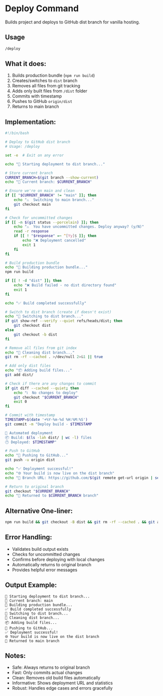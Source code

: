 # Deploy Command

Builds project and deploys to GitHub dist branch for vanilla hosting.

## Usage
```bash
/deploy
```

## What it does:
1. Builds production bundle (`npm run build`)
2. Creates/switches to `dist` branch
3. Removes all files from git tracking
4. Adds only built files from `/dist` folder
5. Commits with timestamp
6. Pushes to GitHub `origin/dist`
7. Returns to main branch

## Implementation:

```bash
#!/bin/bash

# Deploy to GitHub dist branch
# Usage: /deploy

set -e  # Exit on any error

echo "🚀 Starting deployment to dist branch..."

# Store current branch
CURRENT_BRANCH=$(git branch --show-current)
echo "📍 Current branch: $CURRENT_BRANCH"

# Ensure we're on main and clean
if [[ "$CURRENT_BRANCH" != "main" ]]; then
    echo "⚠️  Switching to main branch..."
    git checkout main
fi

# Check for uncommitted changes
if [[ -n $(git status --porcelain) ]]; then
    echo "⚠️  You have uncommitted changes. Deploy anyway? (y/N)"
    read -r response
    if [[ ! "$response" =~ ^[Yy]$ ]]; then
        echo "❌ Deployment cancelled"
        exit 1
    fi
fi

# Build production bundle
echo "🔨 Building production bundle..."
npm run build

if [[ ! -d "dist" ]]; then
    echo "❌ Build failed - no dist directory found"
    exit 1
fi

echo "✅ Build completed successfully"

# Switch to dist branch (create if doesn't exist)
echo "🌿 Switching to dist branch..."
if git show-ref --verify --quiet refs/heads/dist; then
    git checkout dist
else
    git checkout -b dist
fi

# Remove all files from git index
echo "🧹 Cleaning dist branch..."
git rm -rf --cached . >/dev/null 2>&1 || true

# Add only dist files
echo "📦 Adding build files..."
git add dist/

# Check if there are any changes to commit
if git diff --cached --quiet; then
    echo "ℹ️  No changes to deploy"
    git checkout "$CURRENT_BRANCH"
    exit 0
fi

# Commit with timestamp
TIMESTAMP=$(date '+%Y-%m-%d %H:%M:%S')
git commit -m "Deploy build - $TIMESTAMP

🤖 Automated deployment
📦 Build: $(ls -lah dist/ | wc -l) files
🕐 Deployed: $TIMESTAMP"

# Push to GitHub
echo "🚁 Pushing to GitHub..."
git push -u origin dist

echo "✅ Deployment successful!"
echo "🌐 Your build is now live on the dist branch"
echo "📍 Branch URL: https://github.com/$(git remote get-url origin | sed 's/.*github.com[:/]\([^/]*\/[^/]*\)\.git/\1/')/tree/dist"

# Return to original branch
git checkout "$CURRENT_BRANCH"
echo "🔄 Returned to $CURRENT_BRANCH branch"
```

## Alternative One-liner:
```bash
npm run build && git checkout -B dist && git rm -rf --cached . && git add dist/ && git commit -m "Deploy $(date)" && git push -fu origin dist && git checkout main
```

## Error Handling:
- Validates build output exists
- Checks for uncommitted changes
- Confirms before deploying with local changes
- Automatically returns to original branch
- Provides helpful error messages

## Output Example:
```
🚀 Starting deployment to dist branch...
📍 Current branch: main
🔨 Building production bundle...
✅ Build completed successfully
🌿 Switching to dist branch...
🧹 Cleaning dist branch...
📦 Adding build files...
🚁 Pushing to GitHub...
✅ Deployment successful!
🌐 Your build is now live on the dist branch
🔄 Returned to main branch
```

## Notes:
- Safe: Always returns to original branch
- Fast: Only commits actual changes
- Clean: Removes old build files automatically
- Informative: Shows deployment URL and statistics
- Robust: Handles edge cases and errors gracefully